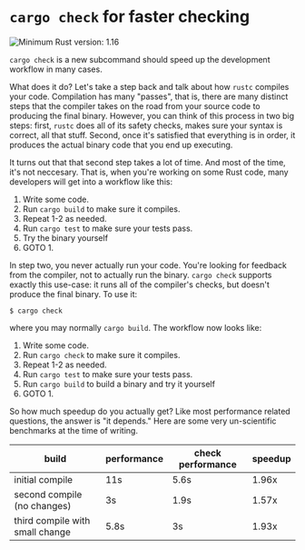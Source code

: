 # `cargo check` for faster checking

![Minimum Rust version: 1.16](https://img.shields.io/badge/Minimum%20Rust%20Version-1.16-brightgreen.svg)

`cargo check` is a new subcommand should speed up the development
workflow in many cases.

What does it do? Let's take a step back and talk about how `rustc` compiles
your code. Compilation has many "passes", that is, there are many distinct
steps that the compiler takes on the road from your source code to producing
the final binary. However, you can think of this process in two big steps:
first, `rustc` does all of its safety checks, makes sure your syntax is
correct, all that stuff. Second, once it's satisfied that everything is in
order, it produces the actual binary code that you end up executing.

It turns out that that second step takes a lot of time. And most of the time,
it's not neccesary. That is, when you're working on some Rust code, many
developers will get into a workflow like this:

1. Write some code.
2. Run `cargo build` to make sure it compiles.
3. Repeat 1-2 as needed.
4. Run `cargo test` to make sure your tests pass.
5. Try the binary yourself
6. GOTO 1.

In step two, you never actually run your code. You're looking for feedback
from the compiler, not to actually run the binary. `cargo check` supports
exactly this use-case: it runs all of the compiler's checks, but doesn't
produce the final binary. To use it:

```console
$ cargo check
```

where you may normally `cargo build`. The workflow now looks like:

1. Write some code.
2. Run `cargo check` to make sure it compiles.
3. Repeat 1-2 as needed.
4. Run `cargo test` to make sure your tests pass.
5. Run `cargo build` to build a binary and try it yourself
6. GOTO 1.


So how much speedup do you actually get? Like most performance related
questions, the answer is "it depends." Here are some very un-scientific
benchmarks at the time of writing.

|  build | performance | check performance | speedup |
|--------|-------------|-------------------|---------|
| initial compile | 11s | 5.6s | 1.96x |
| second compile (no changes) | 3s | 1.9s | 1.57x |
| third compile with small change | 5.8s | 3s | 1.93x |